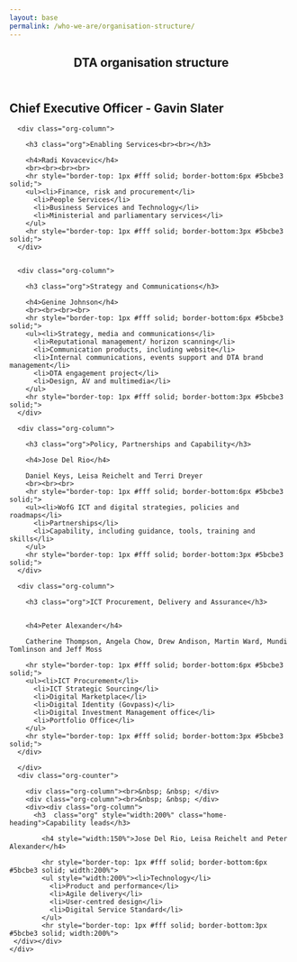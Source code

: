 ```yaml
---
layout: base
permalink: /who-we-are/organisation-structure/
---
```

<article id="content" class="content-listing home">
<header class="about-dta">
<h1>DTA organisation structure</h1>
</header>

<div class="org-chart">
  <h2 class="home-heading">Chief Executive Officer - Gavin Slater</h2>
    <div class="org-counter">

      <div class="org-column">

        <h3 class="org">Enabling Services<br><br></h3>

        <h4>Radi Kovacevic</h4>
        <br><br><br><br>
        <hr style="border-top: 1px #fff solid; border-bottom:6px #5bcbe3 solid;">
        <ul><li>Finance, risk and procurement</li>
          <li>People Services</li>
          <li>Business Services and Technology</li>
          <li>Ministerial and parliamentary services</li>
        </ul>
        <hr style="border-top: 1px #fff solid; border-bottom:3px #5bcbe3 solid;">
      </div>


      <div class="org-column">

        <h3 class="org">Strategy and Communications</h3>

        <h4>Genine Johnson</h4>
        <br><br><br><br>
        <hr style="border-top: 1px #fff solid; border-bottom:6px #5bcbe3 solid;">
        <ul><li>Strategy, media and communications</li>
          <li>Reputational management/ horizon scanning</li>
          <li>Communication products, including website</li>
          <li>Internal communications, events support and DTA brand management</li>
          <li>DTA engagement project</li>
          <li>Design, AV and multimedia</li>
        </ul>
        <hr style="border-top: 1px #fff solid; border-bottom:3px #5bcbe3 solid;">
      </div>

      <div class="org-column">

        <h3 class="org">Policy, Partnerships and Capability</h3>

        <h4>Jose Del Rio</h4>

        Daniel Keys, Leisa Reichelt and Terri Dreyer
        <br><br><br>
        <hr style="border-top: 1px #fff solid; border-bottom:6px #5bcbe3 solid;">
        <ul><li>WofG ICT and digital strategies, policies and roadmaps</li>
          <li>Partnerships</li>
          <li>Capability, including guidance, tools, training and skills</li>
        </ul>
        <hr style="border-top: 1px #fff solid; border-bottom:3px #5bcbe3 solid;">
      </div>

      <div class="org-column">

        <h3 class="org">ICT Procurement, Delivery and Assurance</h3>


        <h4>Peter Alexander</h4>

        Catherine Thompson, Angela Chow, Drew Andison, Martin Ward, Mundi Tomlinson and Jeff Moss

        <hr style="border-top: 1px #fff solid; border-bottom:6px #5bcbe3 solid;">
        <ul><li>ICT Procurement</li>
          <li>ICT Strategic Sourcing</li>
          <li>Digital Marketplace</li>
          <li>Digital Identity (Govpass)</li>
          <li>Digital Investment Management office</li>
          <li>Portfolio Office</li>
        </ul>
        <hr style="border-top: 1px #fff solid; border-bottom:3px #5bcbe3 solid;">
      </div>

      </div>
      <div class="org-counter">

        <div class="org-column"><br>&nbsp; &nbsp; </div>
        <div class="org-column"><br>&nbsp; &nbsp; </div>
        <div><div class="org-column">
          <h3  class="org" style="width:200%" class="home-heading">Capability leads</h3>

            <h4 style="width:150%">Jose Del Rio, Leisa Reichelt and Peter Alexander</h4>

            <hr style="border-top: 1px #fff solid; border-bottom:6px #5bcbe3 solid; width:200%">
            <ul style="width:200%"><li>Technology</li>
              <li>Product and performance</li>
              <li>Agile delivery</li>
              <li>User-centred design</li>
              <li>Digital Service Standard</li>
            </ul>
            <hr style="border-top: 1px #fff solid; border-bottom:3px #5bcbe3 solid; width:200%">
     </div></div>
    </div>


</div>

</article>
